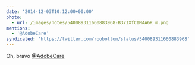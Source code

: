 ```yaml
---
date: '2014-12-03T10:12:00+00:00'
photo:
  - url: /images/notes/540089311660883968-B37IXfCIMAA6K_m.png
mentions:
  - '@AdobeCare'
syndicated: 'https://twitter.com/roobottom/status/540089311660883968'
---
```

Oh, bravo [@AdobeCare](https://twitter.com/@AdobeCare) 

